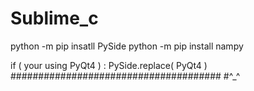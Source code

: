 # Sublime_c

python -m pip insatll PySide 
python -m pip install nampy

if ( your using PyQt4 ) :
     PySide.replace( PyQt4 )
######################################
#^_^ 
